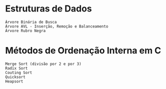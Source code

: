 # Estruturas de Dados

	Árvore Binária de Busca
	Árvore AVL - Inserção, Remoção e Balanceamento
	Árvore Rubro Negra 

# Métodos de Ordenação Interna em C

	Merge Sort (divisão por 2 e por 3)
	Radix Sort
	Couting Sort
	Quicksort
	Heapsort
